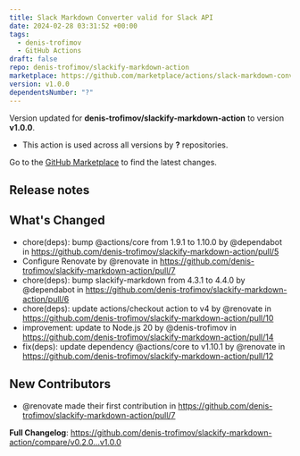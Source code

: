 ```yaml
---
title: Slack Markdown Converter valid for Slack API
date: 2024-02-28 03:31:52 +00:00
tags:
  - denis-trofimov
  - GitHub Actions
draft: false
repo: denis-trofimov/slackify-markdown-action
marketplace: https://github.com/marketplace/actions/slack-markdown-converter-valid-for-slack-api
version: v1.0.0
dependentsNumber: "?"
---
```



Version updated for **denis-trofimov/slackify-markdown-action** to version **v1.0.0**.
- This action is used across all versions by **?** repositories.

Go to the [GitHub Marketplace](https://github.com/marketplace/actions/slack-markdown-converter-valid-for-slack-api) to find the latest changes.

## Release notes

## What's Changed
* chore(deps): bump @actions/core from 1.9.1 to 1.10.0 by @dependabot in https://github.com/denis-trofimov/slackify-markdown-action/pull/5
* Configure Renovate by @renovate in https://github.com/denis-trofimov/slackify-markdown-action/pull/7
* chore(deps): bump slackify-markdown from 4.3.1 to 4.4.0 by @dependabot in https://github.com/denis-trofimov/slackify-markdown-action/pull/6
* chore(deps): update actions/checkout action to v4 by @renovate in https://github.com/denis-trofimov/slackify-markdown-action/pull/10
* improvement: update to Node.js 20 by @denis-trofimov in https://github.com/denis-trofimov/slackify-markdown-action/pull/14
* fix(deps): update dependency @actions/core to v1.10.1 by @renovate in https://github.com/denis-trofimov/slackify-markdown-action/pull/12

## New Contributors
* @renovate made their first contribution in https://github.com/denis-trofimov/slackify-markdown-action/pull/7

**Full Changelog**: https://github.com/denis-trofimov/slackify-markdown-action/compare/v0.2.0...v1.0.0

